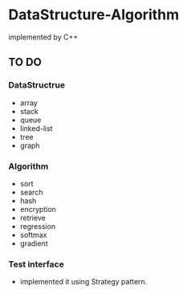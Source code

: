 # DataStructure-Algorithm
implemented by C++


## TO DO 
###  DataStructrue
* array
* stack
* queue
* linked-list
* tree
* graph



### Algorithm
* sort
* search
* hash
* encryption
* retrieve
* regression
* softmax
* gradient


### Test interface
* implemented it using Strategy pattern.
